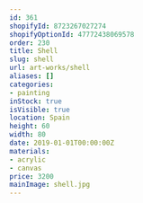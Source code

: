 ```yaml
---
id: 361
shopifyId: 8723267027274
shopifyOptionId: 47772438069578
order: 230
title: Shell
slug: shell
url: art-works/shell
aliases: []
categories:
- painting
inStock: true
isVisible: true
location: Spain
height: 60
width: 80
date: 2019-01-01T00:00:00Z
materials:
- acrylic
- canvas
price: 3200
mainImage: shell.jpg
---
```

